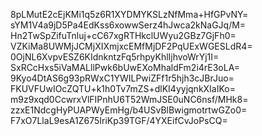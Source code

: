 8pLMutE2cEjKMi1q5z6R1XYDMYKSLzNfMma+HfGPvNY=
sYM1V4a9jD5Pa4EdKss6xowwSerz4hJwca2kNaGJq/M=
Hn2TwSpZifuTnluj+cC67xgRTHkclUWyu2GBz7GjFh0=
VZKiMa8UWMjJCMjXIXmjxcEMfMjDF2PqUExWGESLdR4=
0OjNL6XvpvESZ6KIdnkntzFq5rhpyKhlIjhvoWrYj1I=
SxRCcHxs5iVaMALllPwk6bUwEXoMhaldFm2i4rE3oLA=
9Kyo4DtAS6g93pRWxC1YWILPwiZFf1r5hjh3cJBrJuo=
FKUVFUwIOcZQTU+k1h0Tv7mZS+dlKI4yyjqnkXIaIKo=
m9z9xqd0CcwrxVlFIPnhU6T52WmJSE0uNC6nsf/MHk8=
zzxE1NdcgHyPUAPWyEmHg/b4USvBlBwigmotrtwGZo0=
F7xO7LlaL9esA1Z675IriKp39TGF/4YXEifCvJoPsCQ=
